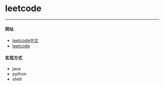 # leetcode
---
#### 网址

- [leetcode中文](https://leetcode-cn.com/problemset/all/)
- [leetcode](https://leetcode.com/)

#### 实现方式

- java
- python
- shell
